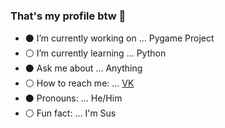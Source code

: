 ### That's my profile btw 👋


- ⚫ I’m currently working on ... Pygame Project
- ⚪ I’m currently learning ... Python
- ⚫ Ask me about ... Anything
- ⚪ How to reach me: ... [VK](https://vk.com/lookaaatmeeee)
- ⚫ Pronouns: ... He/Him
- ⚪ Fun fact: ... I'm Sus
